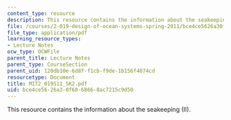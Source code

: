 ```yaml
---
content_type: resource
description: This resource contains the information about the seakeeping (II).
file: /courses/2-019-design-of-ocean-systems-spring-2011/bce4ce5626a30f6868668ac7215c9d50_MIT2_019S11_SK2.pdf
file_type: application/pdf
learning_resource_types:
- Lecture Notes
ocw_type: OCWFile
parent_title: Lecture Notes
parent_type: CourseSection
parent_uid: 120db10e-6d8f-f1cb-f9de-1b156f4074cd
resourcetype: Document
title: MIT2_019S11_SK2.pdf
uid: bce4ce56-26a3-0f68-6866-8ac7215c9d50
---
```

This resource contains the information about the seakeeping (II).

